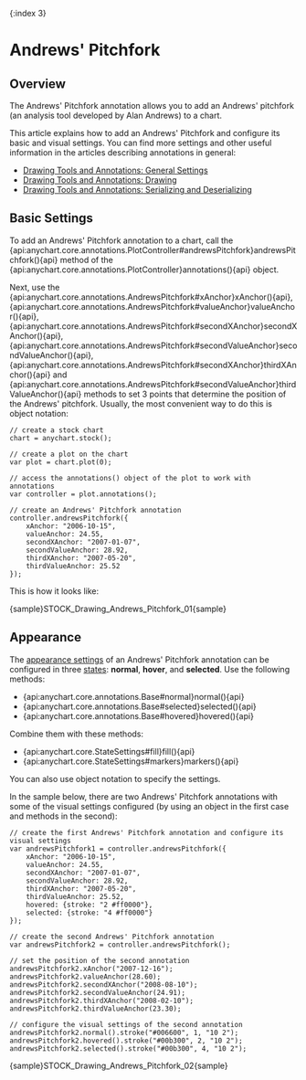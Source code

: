 {:index 3}
# Andrews' Pitchfork

## Overview

The Andrews' Pitchfork annotation allows you to add an Andrews' pitchfork (an analysis tool developed by Alan Andrews) to a chart.

This article explains how to add an Andrews' Pitchfork and configure its basic and visual settings. You can find more settings and other useful information in the articles describing annotations in general:

* [Drawing Tools and Annotations: General Settings](General_Settings)
* [Drawing Tools and Annotations: Drawing](Drawing)
* [Drawing Tools and Annotations: Serializing and Deserializing](Serializing_Deserializing)

## Basic Settings

To add an Andrews' Pitchfork annotation to a chart, call the {api:anychart.core.annotations.PlotController#andrewsPitchfork}andrewsPitchfork(){api} method of the {api:anychart.core.annotations.PlotController}annotations(){api} object.

Next, use the {api:anychart.core.annotations.AndrewsPitchfork#xAnchor}xAnchor(){api}, {api:anychart.core.annotations.AndrewsPitchfork#valueAnchor}valueAnchor(){api}, {api:anychart.core.annotations.AndrewsPitchfork#secondXAnchor}secondXAnchor(){api}, {api:anychart.core.annotations.AndrewsPitchfork#secondValueAnchor}secondValueAnchor(){api}, {api:anychart.core.annotations.AndrewsPitchfork#secondXAnchor}thirdXAnchor(){api} and {api:anychart.core.annotations.AndrewsPitchfork#secondValueAnchor}thirdValueAnchor(){api} methods to set 3 points that determine the position of the Andrews' pitchfork. Usually, the most convenient way to do this is object notation:

```
// create a stock chart
chart = anychart.stock();

// create a plot on the chart
var plot = chart.plot(0);

// access the annotations() object of the plot to work with annotations
var controller = plot.annotations();

// create an Andrews' Pitchfork annotation
controller.andrewsPitchfork({
    xAnchor: "2006-10-15",
    valueAnchor: 24.55,
    secondXAnchor: "2007-01-07",
    secondValueAnchor: 28.92,
    thirdXAnchor: "2007-05-20",
    thirdValueAnchor: 25.52
});
```

This is how it looks like:

{sample}STOCK\_Drawing\_Andrews\_Pitchfork\_01{sample}

## Appearance

The [appearance settings](../../../Appearance_Settings) of an Andrews' Pitchfork annotation can be configured in three [states](../../../Common_Settings/Interactivity/States): **normal**, **hover**, and **selected**. Use the following methods:

* {api:anychart.core.annotations.Base#normal}normal(){api} 
* {api:anychart.core.annotations.Base#selected}selected(){api} 
* {api:anychart.core.annotations.Base#hovered}hovered(){api}

Combine them with these methods:

* {api:anychart.core.StateSettings#fill}fill(){api}
* {api:anychart.core.StateSettings#markers}markers(){api}

You can also use object notation to specify the settings.

In the sample below, there are two Andrews' Pitchfork annotations with some of the visual settings configured (by using an object in the first case and methods in the second):

```
// create the first Andrews' Pitchfork annotation and configure its visual settings
var andrewsPitchfork1 = controller.andrewsPitchfork({
    xAnchor: "2006-10-15",
    valueAnchor: 24.55,
    secondXAnchor: "2007-01-07",
    secondValueAnchor: 28.92,
    thirdXAnchor: "2007-05-20",
    thirdValueAnchor: 25.52,
    hovered: {stroke: "2 #ff0000"},
    selected: {stroke: "4 #ff0000"}
});

// create the second Andrews' Pitchfork annotation
var andrewsPitchfork2 = controller.andrewsPitchfork();

// set the position of the second annotation
andrewsPitchfork2.xAnchor("2007-12-16");
andrewsPitchfork2.valueAnchor(28.60);
andrewsPitchfork2.secondXAnchor("2008-08-10");
andrewsPitchfork2.secondValueAnchor(24.91);
andrewsPitchfork2.thirdXAnchor("2008-02-10");
andrewsPitchfork2.thirdValueAnchor(23.30);

// configure the visual settings of the second annotation
andrewsPitchfork2.normal().stroke("#006600", 1, "10 2");
andrewsPitchfork2.hovered().stroke("#00b300", 2, "10 2");
andrewsPitchfork2.selected().stroke("#00b300", 4, "10 2");
```

{sample}STOCK\_Drawing\_Andrews\_Pitchfork\_02{sample}